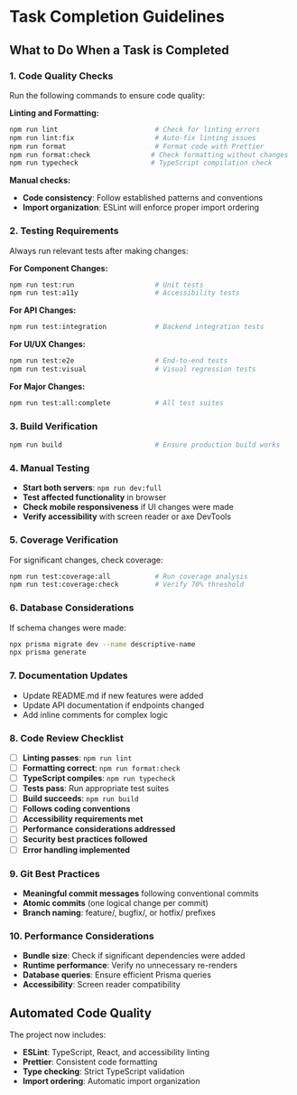 # Task Completion Guidelines

## What to Do When a Task is Completed

### 1. Code Quality Checks

Run the following commands to ensure code quality:

**Linting and Formatting:**

```bash
npm run lint                        # Check for linting errors
npm run lint:fix                    # Auto-fix linting issues
npm run format                      # Format code with Prettier
npm run format:check               # Check formatting without changes
npm run typecheck                  # TypeScript compilation check
```

**Manual checks:**

- **Code consistency**: Follow established patterns and conventions
- **Import organization**: ESLint will enforce proper import ordering

### 2. Testing Requirements

Always run relevant tests after making changes:

**For Component Changes:**

```bash
npm run test:run                    # Unit tests
npm run test:a11y                   # Accessibility tests
```

**For API Changes:**

```bash
npm run test:integration            # Backend integration tests
```

**For UI/UX Changes:**

```bash
npm run test:e2e                    # End-to-end tests
npm run test:visual                 # Visual regression tests
```

**For Major Changes:**

```bash
npm run test:all:complete           # All test suites
```

### 3. Build Verification

```bash
npm run build                       # Ensure production build works
```

### 4. Manual Testing

- **Start both servers**: `npm run dev:full`
- **Test affected functionality** in browser
- **Check mobile responsiveness** if UI changes were made
- **Verify accessibility** with screen reader or axe DevTools

### 5. Coverage Verification

For significant changes, check coverage:

```bash
npm run test:coverage:all           # Run coverage analysis
npm run test:coverage:check         # Verify 70% threshold
```

### 6. Database Considerations

If schema changes were made:

```bash
npx prisma migrate dev --name descriptive-name
npx prisma generate
```

### 7. Documentation Updates

- Update README.md if new features were added
- Update API documentation if endpoints changed
- Add inline comments for complex logic

### 8. Code Review Checklist

- [ ] **Linting passes**: `npm run lint`
- [ ] **Formatting correct**: `npm run format:check`
- [ ] **TypeScript compiles**: `npm run typecheck`
- [ ] **Tests pass**: Run appropriate test suites
- [ ] **Build succeeds**: `npm run build`
- [ ] **Follows coding conventions**
- [ ] **Accessibility requirements met**
- [ ] **Performance considerations addressed**
- [ ] **Security best practices followed**
- [ ] **Error handling implemented**

### 9. Git Best Practices

- **Meaningful commit messages** following conventional commits
- **Atomic commits** (one logical change per commit)
- **Branch naming**: feature/, bugfix/, or hotfix/ prefixes

### 10. Performance Considerations

- **Bundle size**: Check if significant dependencies were added
- **Runtime performance**: Verify no unnecessary re-renders
- **Database queries**: Ensure efficient Prisma queries
- **Accessibility**: Screen reader compatibility

## Automated Code Quality

The project now includes:

- **ESLint**: TypeScript, React, and accessibility linting
- **Prettier**: Consistent code formatting
- **Type checking**: Strict TypeScript validation
- **Import ordering**: Automatic import organization
